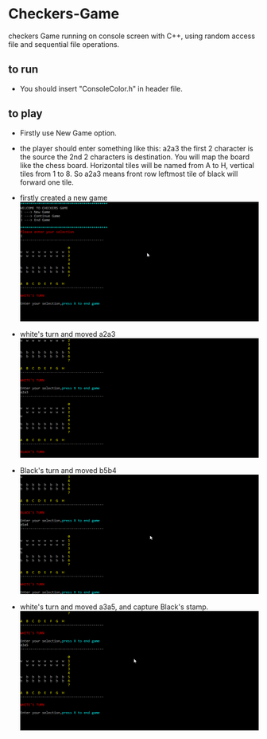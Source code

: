 # Checkers-Game
checkers Game running on console screen with C++, using random access file and sequential file operations.



## to run
- You should insert "ConsoleColor.h" in header file. 
## to play
- Firstly use New Game option.
- the player should enter something like this: a2a3 the first 2 character is the source the 2nd 2 characters is destination. You will map the board like the chess board. Horizontal tiles will be named from A to H, vertical tiles from 1 to 8. So  a2a3 means front row leftmost tile of black will forward one tile.

- firstly created a new game
![first](1.png)

- white's turn and moved a2a3 
![second](2.png)

- Black's turn and moved b5b4 
![second](3.png)

- white's turn and moved a3a5, and capture Black's stamp. 
![second](4.png)
